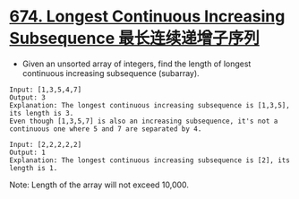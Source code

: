 # [674. Longest Continuous Increasing Subsequence 最长连续递增子序列](https://leetcode.com/problems/longest-continuous-increasing-subsequence/)
* Given an unsorted array of integers, find the length of longest continuous increasing subsequence (subarray).
```text
Input: [1,3,5,4,7]
Output: 3
Explanation: The longest continuous increasing subsequence is [1,3,5], its length is 3. 
Even though [1,3,5,7] is also an increasing subsequence, it's not a continuous one where 5 and 7 are separated by 4. 

Input: [2,2,2,2,2]
Output: 1
Explanation: The longest continuous increasing subsequence is [2], its length is 1. 
```
Note: Length of the array will not exceed 10,000.